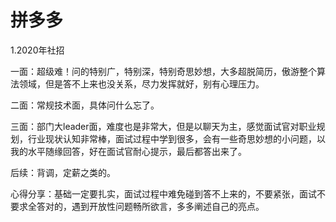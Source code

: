# 拼多多

1.2020年社招

一面：超级难！问的特别广，特别深，特别奇思妙想，大多超脱简历，傲游整个算法领域，但是答不上来也没关系，尽力发挥就好，别有心理压力。

二面：常规技术面，具体问什么忘了。

三面：部门大leader面，难度也是非常大，但是以聊天为主，感觉面试官对职业规划，行业现状认知非常棒，面试过程中学到很多，会有一些奇思妙想的小问题，以我的水平随缘回答，好在面试官耐心提示，最后都答出来了。

后续：背调，定薪之类的。

心得分享：基础一定要扎实，面试过程中难免碰到答不上来的，不要紧张，面试不要求全答对的，遇到开放性问题畅所欲言，多多阐述自己的亮点。
